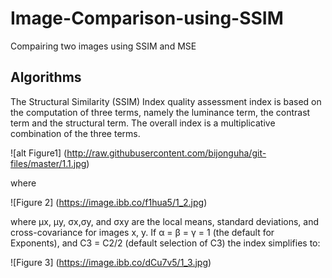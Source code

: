 # Image-Comparison-using-SSIM
Compairing two images using SSIM and MSE

## Algorithms
The Structural Similarity (SSIM) Index quality assessment index is based on the computation of three terms, namely the luminance term, the contrast term and the structural term. The overall index is a multiplicative combination of the three terms.

![alt Figure1]
(http://raw.githubusercontent.com/bijonguha/git-files/master/1.1.jpg)

where

![Figure 2]
(https://image.ibb.co/f1hua5/1_2.jpg)

where μx, μy, σx,σy, and σxy are the local means, standard deviations, and cross-covariance for images x, y. If α = β = γ = 1 (the default for Exponents), and C3 = C2/2 (default selection of C3) the index simplifies to:

![Figure 3]
(https://image.ibb.co/dCu7v5/1_3.jpg)
